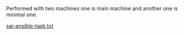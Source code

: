 Performed with two machines one is main machine and another one is minimal one.

[sai-ansible-task.txt](/.attachments/sai-ansible-task-99ebe888-d243-48cd-830a-a139e2744ef6.txt)